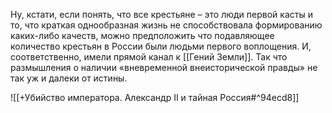 Ну, кстати, если понять, что все крестьяне – это люди первой касты и то, что краткая однообразная жизнь не способствовала формированию каких-либо качеств, можно предположить что подавляющее количество крестьян в России были людьми первого воплощения. И, соответственно, имели прямой канал к [[Гений Земли]]. Так что размышления о наличии «вневременной внеисторической правды» не так уж и далеки от истины.  

![[+Убийство императора. Александр II и тайная Россия#^94ecd8]]